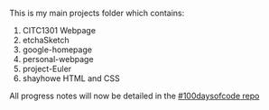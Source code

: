 This is my main projects folder which contains:

1. CITC1301 Webpage
2. etchaSketch
2. google-homepage
3. personal-webpage
3. project-Euler
4. shayhowe HTML and CSS

All progress notes will now be detailed in the [#100daysofcode repo](https://github.com/bflatt72/100-days-of-code/blob/master/log.md)

